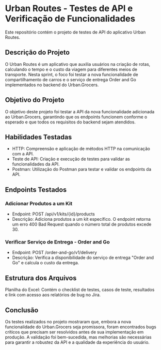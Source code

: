 # Urban Routes - Testes de API e Verificação de Funcionalidades


Este repositório contém o projeto de testes de API do aplicativo Urban Routes.

## Descrição do Projeto

O Urban Routes é um aplicativo que auxilia usuários na criação de rotas, calculando o tempo e o custo da viagem para diferentes meios de transporte. Nesta sprint, o foco foi testar a nova funcionalidade de compartilhamento de carros e o serviço de entrega Order and Go implementados no backend do Urban.Grocers.

## Objetivo do Projeto

O objetivo deste projeto foi testar a API da nova funcionalidade adicionada ao Urban.Grocers, garantindo que os endpoints funcionem conforme o esperado e que todos os requisitos do backend sejam atendidos.

## Habilidades Testadas

- HTTP: Compreensão e aplicação de métodos HTTP na comunicação com a API.
- Teste de API: Criação e execução de testes para validar as funcionalidades da API.
- Postman: Utilização do Postman para testar e validar os endpoints da API.

## Endpoints Testados

### Adicionar Produtos a um Kit  
- Endpoint: POST /api/v1/kits/{id}/products
- Descrição: Adiciona produtos a um kit específico. O endpoint retorna um erro 400 Bad Request quando o número total de produtos excede 30.

### Verificar Serviço de Entrega - Order and Go
- Endpoint: POST /order-and-go/v1/delivery
- Descrição: Verifica a disponibilidade do serviço de entrega "Order and Go" e calcula o custo da entrega.

## Estrutura dos Arquivos

Planilha do Excel: Contém o checklist de testes, casos de teste, resultados e link com acesso aos relatórios de bug no Jira.

## Conclusão

Os testes realizados no projeto mostraram que, embora a nova funcionalidade do Urban.Grocers seja promissora, foram encontrados bugs críticos que precisam ser resolvidos antes de sua implementação em produção. A validação foi bem-sucedida, mas melhorias são necessárias para garantir a robustez da API e a qualidade da experiência do usuário.
